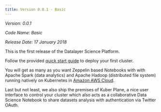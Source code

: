 ```yaml
---
title: Version 0.0.1 - Basic
---
```


*Version: 0.0.1*

*Code Name: Basic*

*Release Date: 17 January 2018*

This is the first release of the Datalayer Science Platform.

Follow the provided [quick start guide](/docs/quick-start) to deploy your first cluster.

You will get as many as you want Zeppelin based Notebooks with with Apache Spark (data analytics) and Apache Hadoop (distributed file system) running natively on Kubernetes in [Amazon AWS Cloud](https://aws.amazon.com).

Last but not least, we also ship the premises of Kuber Plane, a nice user interface to control your cluster which also acts as a collaborative Data Science Notebook to share datasets analysis with authentication via Twitter OAuth.
